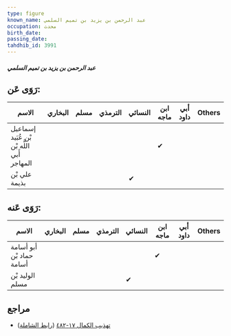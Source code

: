 ```yaml
---
type: figure
known_name: عبد الرحمن بن يزيد بن تميم السلمي
occupation: محدث
birth_date:
passing_date:
tahdhib_id: 3991
---
```

##### عبد الرحمن بن يزيد بن تميم السلمي

## رَوَى عَن:
| الاسم                                      | البخاري | مسلم | الترمذي | النسائي | ابن ماجه | أبي داود | Others |
| ------------------------------------------ | ------- | ---- | ------- | ------- | -------- | -------- | ------ |
| إسماعيل بْن عُبَيد اللَّه بْن أَبي المهاجر |         |      |         |         | ✔        |          |        |
| علي بْن بذيمة                              |         |      |         | ✔       |          |          |        |
## رَوَى عَنه:
| الاسم                    | البخاري | مسلم | الترمذي | النسائي | ابن ماجه | أبي داود | Others |
| ------------------------ | ------- | ---- | ------- | ------- | -------- | -------- | ------ |
| أبو أسامة حماد بْن أسامة |         |      |         |         | ✔        |          |        |
| الوليد بْن مسلم          |         |      |         | ✔       |          |          |        |
## مراجع
- [تهذيب الكمال ١٧-٤٨٢](obsidian://open?vault=Tahdhib-al-Kamal&file=Figures/٣٩٩١-عبد%20الرحمن%20بن%20يزيد%20بن%20تميم%20السلمي) ([رابط الشاملة](https://shamela.ws/book/3722/9032))